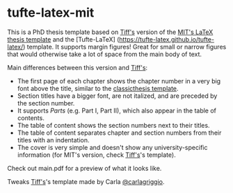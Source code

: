 # tufte-latex-mit

This is a PhD thesis template based on [Tiff's](ttseng/tufte-latex-mit) version of the [MIT's LaTeX thesis template](http://web.mit.edu/thesis/tex/) and the [Tufte-LaTeX] (https://tufte-latex.github.io/tufte-latex/) template. It supports margin figures! Great for small or narrow figures that would otherwise take a lot of space from the main body of text. 

Main differences between this version and [Tiff's](ttseng/tufte-latex-mit):
- The first page of each chapter shows the chapter number in a very big font above the title, similar to the [classicthesis template](https://bitbucket.org/amiede/classicthesis/wiki/Home).
- Section titles have a bigger font, are not italized, and are preceded by the section number.
- It supports _Parts_ (e.g. Part I, Part II), which also appear in the table of contents.
- The table of content shows the section numbers next to their titles.
- The table of content separates chapter and section numbers from their titles with an indentation. 
- The cover is very simple and doesn't show any university-specific information (for MIT's version, check [Tiff's](ttseng/tufte-latex-mit)'s template).

Check out main.pdf for a preview of what it looks like.

Tweaks [Tiff's](ttseng/tufte-latex-mit)'s template made by Carla [@carlagriggio](https://twitter.com/carlagriggio).
